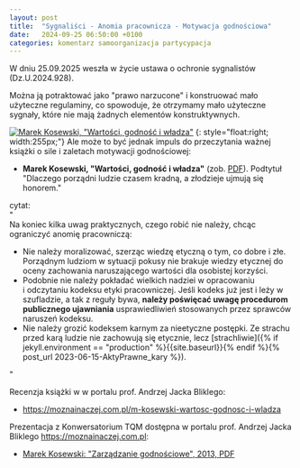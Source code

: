 ```yaml
---
layout: post
title:  "Sygnaliści - Anomia pracownicza - Motywacja godnościowa"
date:   2024-09-25 06:50:00 +0100
categories: komentarz samoorganizacja partycypacja
---
```


W dniu 25.09.2025 weszła w życie ustawa o ochronie sygnalistów (Dz.U.2024.928).

Można ją potraktować jako "prawo narzucone" i konstruować mało użyteczne regulaminy, co spowoduje, że otrzymamy mało użyteczne sygnały, które nie mają żadnych elementów konstruktywnych. 

[![Marek Kosewski, "Wartości, godność i władza"](https://wydawnictwo.aeh.edu.pl/wp-content/uploads/2019/08/wartosc_godnosc_i_wladza_big.jpg)](https://wydawnictwo.aeh.edu.pl/wartosci-godnosc-i-wladza/)
{: style="float:right; width:255px;"}
Ale może to być jednak impuls do przeczytania ważnej książki o sile i zaletach motywacji godnościowej: 
* **Marek Kosewski, "Wartości, godność i władza"** (zob. [PDF](https://www.firmyrodzinne.pl/download/tqm/Wartosci-godnosc-i-wladza.pdf)). Podtytuł "Dlaczego porządni ludzie czasem kradną, a złodzieje ujmują się honorem."

cytat:  
"  
Na koniec kilka uwag praktycznych, czego robić nie należy, chcąc ograniczyć anomię pracowniczą:
* Nie należy moralizować, szerząc wiedzę etyczną o tym, co dobre i złe. Porządnym ludziom w sytuacji pokusy nie brakuje wiedzy etycznej do oceny zachowania naruszającego wartości dla osobistej korzyści.
* Podobnie nie należy pokładać wielkich nadziei w opracowaniu i odczytaniu kodeksu etyki pracowniczej. Jeśli kodeks już jest i leży w szufladzie, a tak z reguły bywa, **należy poświęcać uwagę procedurom publicznego ujawniania** usprawiedliwień stosowanych przez sprawców naruszeń kodeksu.
* Nie należy grozić kodeksem karnym za nieetyczne postępki. Ze strachu przed karą ludzie nie zachowują się etycznie, lecz [strachliwie]({% if jekyll.environment == "production" %}{{site.baseurl}}{% endif %}{% post_url 2023-06-15-AktyPrawne_kary %}).

"

Recenzja książki w w portalu prof. Andrzej Jacka Bliklego:
* <https://moznainaczej.com.pl/m-kosewski-wartosc-godnosc-i-wladza>

Prezentacja z Konwersatorium TQM dostępna w portalu prof. Andrzej Jacka Bliklego https://moznainaczej.com.pl:
* [Marek Kosewski: "Zarządzanie godnościowe", 2013, PDF](https://moznainaczej.com.pl/Download/Konwersatoria/Rok_2013/M_Kosewski_zarzadzanie_godnosciowe.pdf)

